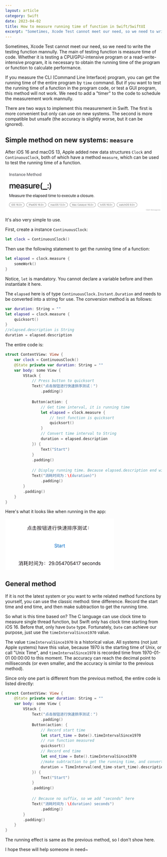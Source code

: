 ```yaml
---
layout: article
category: Swift
date: 2023-04-02
title: How to measure running time of function in Swift/SwiftUI
excerpt: "Sometimes, Xcode Test cannot meet our need, so we need to write the testing function mannully. The main of testing function is measure time of code. Whether it is testing a CPU/GPU-intensive program or a read-write-intensive program, it is necessary to obtain the running time of the program or function to calculate performance. If you measure the CLI (Command Line Interface) program, you can get the running time of the entire program by `time` command. But if you want to test the running time of a function in the program code, or test a GUI program, this method will not work. We need to add a timer to the code to schedule the measurement work mannully."
---
```

Sometimes, Xcode Test cannot meet our need, so we need to write the testing function mannully. The main of testing function is measure time of code. Whether it is testing a CPU/GPU-intensive program or a read-write-intensive program, it is necessary to obtain the running time of the program or function to calculate performance.

If you measure the CLI (Command Line Interface) program, you can get the running time of the entire program by `time` command. But if you want to test the running time of a function in the program code, or test a GUI program, this method will not work. We need to add a "timer" to the code to schedule the measurement work mannully.

There are two ways to implement this measurement in Swift. The first is more convenient but only can use on new systems. The second is more compatible but unsafe (the accuracy is slightly worse, but it can be ignored).

## Simple method on new systems: `measure`
After iOS 16 and macOS 13, Apple added new data structures `Clock` and `ContinuousClock`, both of which have a method `measure`, which can be used to test the running time of a function.

![measure document](/assets/images/de8eb23ff5d84f33aefbf193715d64b0.png)

It's also very simple to use.

First, create a instance `ContinuousClock`:

```swift
let clock = ContinuousClock()
```

Then use the following statement to get the running time of a function:

```swift
let elapsed = clock.measure {
	someWork()
}
```

Notice, `let` is mandatory. You cannot declare a variable before and then instantiate it here.

The `elapsed` here is of type `ContinuousClock.Instant.Duration` and needs to be converted into a string for use. The conversion method is as follows:

```swift
var duration: String = ""
let elapsed = clock.measure {
	quicksort()
}
//elapsed.description is String
duration = elapsed.description
```

The entire code is:

```swift
struct ContentView: View {
    var clock = ContinuousClock()
    @State private var duration: String = ""
    var body: some View {
        VStack {
            // Press button to quicksort
            Text("点击按钮进行快速排序测试：")
                .padding()
                
            Button(action: {
                // Get time interval, it is running time
                let elapsed = clock.measure {
                    // test function is quicksort
                	quicksort()
                }
                // Convert time interval to String
                duration = elapsed.description
            }) {
                Text("Start")
            }
            .padding()

			// Display running time. Because elapsed.description end with string "second", din't add any suffix
            Text("消耗时间为：\(duration)")
                .padding()
        }
        .padding()
    }
}
```

Here's what it looks like when running in the app:

<img alt="what it looks like when running in the app" src="/assets/images/6462775863e24368b0291eb2b84e73ac.gif" width="350">

## General method
If it is not the latest system or you want to write related method functions by yourself, you can use the classic method: time difference. Record the start time and end time, and then make subtraction to get the running time.

So what is this time based on? The C language can use clock time to measure single thread function, but Swift only has clock time starting from iOS 16. Before that, only have `Date` type. Fortunately, `Date` can achieve our purpose, just use the `timeIntervalSince1970` value.

The value `timeIntervalSince1970` is a historical value. All systems (not just Apple systems) have this value, because 1970 is the starting time of Unix, or call "Unix Time", and `timeIntervalSince1970` is recorded time from 1970-01-01 00:00:00 to this moment. The accuracy can reach the decimal point to milliseconds (or even smaller, and the accuracy is similar to the previous method).

Since only one part is different from the previous method, the entire code is listed directly:

```swift
struct ContentView: View {
    @State private var duration: String = ""
    var body: some View {
        VStack {
            Text("点击按钮进行快速排序测试：")
                .padding()
            Button(action: {
            	// Record start time
                let start_time = Date().timeIntervalSince1970
                // run function measured
                quicksort()
                // Record end time
                let end_time = Date().timeIntervalSince1970
                //make subtraction to get the running time, and convert to String
                duration = TimeInterval(end_time-start_time).description
            }) {
                Text("Start")
            }
            .padding()

			// Because no suffix, so we add "seconds" here
            Text("消耗时间为：\(duration) seconds")
                .padding()
        }
        .padding()
    }
}
```

The running effect is same as the previous method, so I don't show here.

I hope these will help someone in need~
